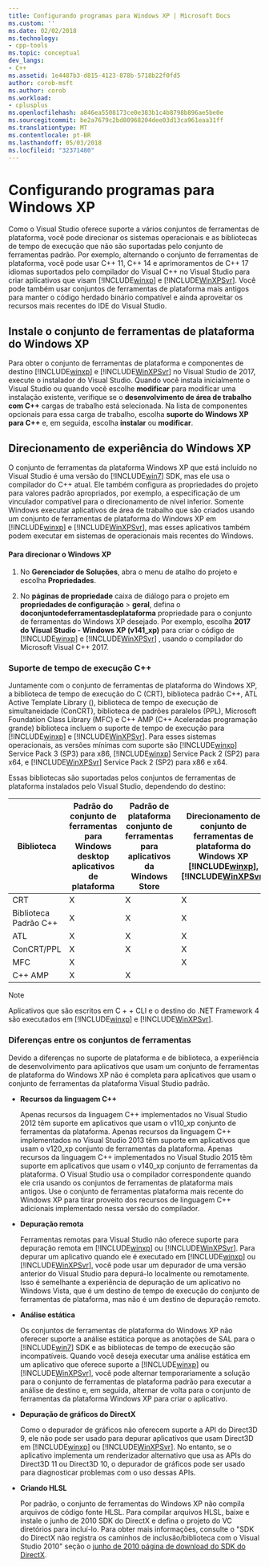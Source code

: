 ```yaml
---
title: Configurando programas para Windows XP | Microsoft Docs
ms.custom: ''
ms.date: 02/02/2018
ms.technology:
- cpp-tools
ms.topic: conceptual
dev_langs:
- C++
ms.assetid: 1e4487b3-d815-4123-878b-5718b22f0fd5
author: corob-msft
ms.author: corob
ms.workload:
- cplusplus
ms.openlocfilehash: a846ea5508173ce0e383b1c4b8798b896ae5be0e
ms.sourcegitcommit: be2a7679c2bd80968204dee03d13ca961eaa31ff
ms.translationtype: MT
ms.contentlocale: pt-BR
ms.lasthandoff: 05/03/2018
ms.locfileid: "32371480"
---
```

# <a name="configuring-programs-for-windows-xp"></a>Configurando programas para Windows XP

Como o Visual Studio oferece suporte a vários conjuntos de ferramentas de plataforma, você pode direcionar os sistemas operacionais e as bibliotecas de tempo de execução que não são suportadas pelo conjunto de ferramentas padrão. Por exemplo, alternando o conjunto de ferramentas de plataforma, você pode usar C++ 11, C++ 14 e aprimoramentos de C++ 17 idiomas suportados pelo compilador do Visual C++ no Visual Studio para criar aplicativos que visam [!INCLUDE[winxp](../build/includes/winxp_md.md)] e [!INCLUDE[WinXPSvr](../build/includes/winxpsvr_md.md)]. Você pode também usar conjuntos de ferramentas de plataforma mais antigos para manter o código herdado binário compatível e ainda aproveitar os recursos mais recentes do IDE do Visual Studio.

## <a name="install-the-windows-xp-platform-toolset"></a>Instale o conjunto de ferramentas de plataforma do Windows XP
Para obter o conjunto de ferramentas de plataforma e componentes de destino [!INCLUDE[winxp](../build/includes/winxp_md.md)] e [!INCLUDE[WinXPSvr](../build/includes/winxpsvr_md.md)] no Visual Studio de 2017, execute o instalador do Visual Studio. Quando você instala inicialmente o Visual Studio ou quando você escolhe **modificar** para modificar uma instalação existente, verifique se o **desenvolvimento de área de trabalho com C++** cargas de trabalho está selecionada. Na lista de componentes opcionais para essa carga de trabalho, escolha **suporte do Windows XP para C++** e, em seguida, escolha **instalar** ou **modificar**.

## <a name="windows-xp-targeting-experience"></a>Direcionamento de experiência do Windows XP

O conjunto de ferramentas da plataforma Windows XP que está incluído no Visual Studio é uma versão do [!INCLUDE[win7](../build/includes/win7_md.md)] SDK, mas ele usa o compilador do C++ atual. Ele também configura as propriedades do projeto para valores padrão apropriados, por exemplo, a especificação de um vinculador compatível para o direcionamento de nível inferior. Somente Windows executar aplicativos de área de trabalho que são criados usando um conjunto de ferramentas de plataforma do Windows XP em [!INCLUDE[winxp](../build/includes/winxp_md.md)] e [!INCLUDE[WinXPSvr](../build/includes/winxpsvr_md.md)], mas esses aplicativos também podem executar em sistemas de operacionais mais recentes do Windows.

#### <a name="to-target-windows-xp"></a>Para direcionar o Windows XP

1. No **Gerenciador de Soluções**, abra o menu de atalho do projeto e escolha **Propriedades**.

1. No **páginas de propriedade** caixa de diálogo para o projeto em **propriedades de configuração** > **geral**, defina o **doconjuntodeferramentasdeplataforma** propriedade para o conjunto de ferramentas do Windows XP desejado. Por exemplo, escolha **2017 do Visual Studio - Windows XP (v141_xp)** para criar o código de [!INCLUDE[winxp](../build/includes/winxp_md.md)] e [!INCLUDE[WinXPSvr](../build/includes/winxpsvr_md.md)] , usando o compilador do Microsoft Visual C++ 2017.

### <a name="c-runtime-support"></a>Suporte de tempo de execução C++

Juntamente com o conjunto de ferramentas de plataforma do Windows XP, a biblioteca de tempo de execução do C (CRT), biblioteca padrão C++, ATL Active Template Library (), biblioteca de tempo de execução de simultaneidade (ConCRT), biblioteca de padrões paralelos (PPL), Microsoft Foundation Class Library (MFC) e C++ AMP (C++ Aceleradas programação grande) biblioteca incluem o suporte de tempo de execução para [!INCLUDE[winxp](../build/includes/winxp_md.md)] e [!INCLUDE[WinXPSvr](../build/includes/winxpsvr_md.md)]. Para esses sistemas operacionais, as versões mínimas com suporte são [!INCLUDE[winxp](../build/includes/winxp_md.md)] Service Pack 3 (SP3) para x86, [!INCLUDE[winxp](../build/includes/winxp_md.md)] Service Pack 2 (SP2) para x64, e [!INCLUDE[WinXPSvr](../build/includes/winxpsvr_md.md)] Service Pack 2 (SP2) para x86 e x64.

Essas bibliotecas são suportadas pelos conjuntos de ferramentas de plataforma instalados pelo Visual Studio, dependendo do destino:

|Biblioteca|Padrão do conjunto de ferramentas para Windows desktop aplicativos de plataforma|Padrão de plataforma conjunto de ferramentas para aplicativos da Windows Store|Direcionamento de conjunto de ferramentas de plataforma do Windows XP [!INCLUDE[winxp](../build/includes/winxp_md.md)], [!INCLUDE[WinXPSvr](../build/includes/winxpsvr_md.md)]|
|---|---|---|---|
|CRT|X|X|X|
|Biblioteca Padrão C++|X|X|X|
|ATL|X|X|X|
|ConCRT/PPL|X|X|X|
|MFC|X||X|
|C++ AMP|X|X||

> [!NOTE]
> Aplicativos que são escritos em C + + CLI e o destino do .NET Framework 4 são executados em [!INCLUDE[winxp](../build/includes/winxp_md.md)] e [!INCLUDE[WinXPSvr](../build/includes/winxpsvr_md.md)].

### <a name="differences-between-the-toolsets"></a>Diferenças entre os conjuntos de ferramentas

Devido a diferenças no suporte de plataforma e de biblioteca, a experiência de desenvolvimento para aplicativos que usam um conjunto de ferramentas de plataforma do Windows XP não é completa para aplicativos que usam o conjunto de ferramentas da plataforma Visual Studio padrão.

- **Recursos da linguagem C++**

   Apenas recursos da linguagem C++ implementados no Visual Studio 2012 têm suporte em aplicativos que usam o v110\_xp conjunto de ferramentas da plataforma. Apenas recursos da linguagem C++ implementados no Visual Studio 2013 têm suporte em aplicativos que usam o v120\_xp conjunto de ferramentas da plataforma. Apenas recursos da linguagem C++ implementados no Visual Studio 2015 têm suporte em aplicativos que usam o v140\_xp conjunto de ferramentas da plataforma. O Visual Studio usa o compilador correspondente quando ele cria usando os conjuntos de ferramentas de plataforma mais antigos. Use o conjunto de ferramentas plataforma mais recente do Windows XP para tirar proveito dos recursos de linguagem C++ adicionais implementado nessa versão do compilador.

- **Depuração remota**

   Ferramentas remotas para Visual Studio não oferece suporte para depuração remota em [!INCLUDE[winxp](../build/includes/winxp_md.md)] ou [!INCLUDE[WinXPSvr](../build/includes/winxpsvr_md.md)]. Para depurar um aplicativo quando ele é executado em [!INCLUDE[winxp](../build/includes/winxp_md.md)] ou [!INCLUDE[WinXPSvr](../build/includes/winxpsvr_md.md)], você pode usar um depurador de uma versão anterior do Visual Studio para depurá-lo localmente ou remotamente. Isso é semelhante a experiência de depuração de um aplicativo no Windows Vista, que é um destino de tempo de execução do conjunto de ferramentas de plataforma, mas não é um destino de depuração remoto.

- **Análise estática**

   Os conjuntos de ferramentas de plataforma do Windows XP não oferecer suporte a análise estática porque as anotações de SAL para o [!INCLUDE[win7](../build/includes/win7_md.md)] SDK e as bibliotecas de tempo de execução são incompatíveis. Quando você deseja executar uma análise estática em um aplicativo que oferece suporte a [!INCLUDE[winxp](../build/includes/winxp_md.md)] ou [!INCLUDE[WinXPSvr](../build/includes/winxpsvr_md.md)], você pode alternar temporariamente a solução para o conjunto de ferramentas de plataforma padrão para executar a análise de destino e, em seguida, alternar de volta para o conjunto de ferramentas da plataforma Windows XP para criar o aplicativo.

- **Depuração de gráficos do DirectX**

     Como o depurador de gráficos não oferecem suporte a API do Direct3D 9, ele não pode ser usado para depurar aplicativos que usam Direct3D em [!INCLUDE[winxp](../build/includes/winxp_md.md)] ou [!INCLUDE[WinXPSvr](../build/includes/winxpsvr_md.md)]. No entanto, se o aplicativo implementa um renderizador alternativo que usa as APIs do Direct3D 11 ou Direct3D 10, o depurador de gráficos pode ser usado para diagnosticar problemas com o uso dessas APIs.

- **Criando HLSL**

   Por padrão, o conjunto de ferramentas do Windows XP não compila arquivos de código fonte HLSL. Para compilar arquivos HLSL, baixe e instale o junho de 2010 SDK do DirectX e defina o projeto do VC diretórios para incluí-lo. Para obter mais informações, consulte o "SDK do DirectX não registra os caminhos de inclusão/biblioteca com o Visual Studio 2010" seção o [junho de 2010 página de download do SDK do DirectX](http://www.microsoft.com/download/details.aspx?displaylang=en&id=6812).
